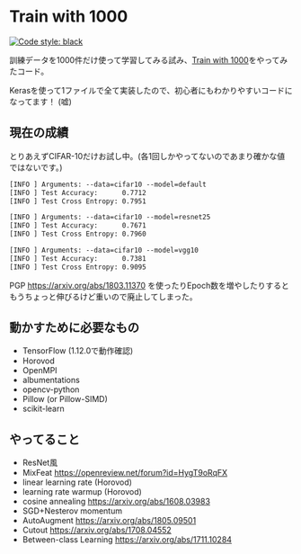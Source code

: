 # Train with 1000

[![Code style: black](https://img.shields.io/badge/code%20style-black-000000.svg)](https://github.com/psf/black)

訓練データを1000件だけ使って学習してみる試み、[Train with 1000](http://www.ok.sc.e.titech.ac.jp/~mtanaka/proj/train1000/)をやってみたコード。

Kerasを使って1ファイルで全て実装したので、初心者にもわかりやすいコードになってます！ (嘘)

## 現在の成績

とりあえずCIFAR-10だけお試し中。(各1回しかやってないのであまり確かな値ではないです。)

```txt
[INFO ] Arguments: --data=cifar10 --model=default
[INFO ] Test Accuracy:      0.7712
[INFO ] Test Cross Entropy: 0.7951
```

```txt
[INFO ] Arguments: --data=cifar10 --model=resnet25
[INFO ] Test Accuracy:      0.7671
[INFO ] Test Cross Entropy: 0.7960
```

```txt
[INFO ] Arguments: --data=cifar10 --model=vgg10
[INFO ] Test Accuracy:      0.7381
[INFO ] Test Cross Entropy: 0.9095
```

PGP <https://arxiv.org/abs/1803.11370> を使ったりEpoch数を増やしたりするともうちょっと伸びるけど重いので廃止してしまった。

## 動かすために必要なもの

- TensorFlow (1.12.0で動作確認)
- Horovod
- OpenMPI
- albumentations
- opencv-python
- Pillow (or Pillow-SIMD)
- scikit-learn

## やってること

- ResNet風
- MixFeat <https://openreview.net/forum?id=HygT9oRqFX>
- linear learning rate (Horovod)
- learning rate warmup (Horovod)
- cosine annealing <https://arxiv.org/abs/1608.03983>
- SGD+Nesterov momentum
- AutoAugment <https://arxiv.org/abs/1805.09501>
- Cutout <https://arxiv.org/abs/1708.04552>
- Between-class Learning <https://arxiv.org/abs/1711.10284>

